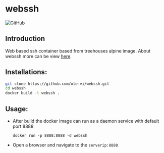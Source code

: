 # webssh
![GitHub](https://img.shields.io/github/license/ole-vi/webssh)
## Introduction
Web based ssh container based from treehouses alpine image. About webssh more can be view [here](https://pypi.org/project/webssh/).
## Installations:
```bash
git clone https://github.com/ole-vi/webssh.git
cd webssh
docker build -t webssh .
```
## Usage:
- After build the docker image can run as a daemon service with default port 8888

   ``docker run -p 8888:8888 -d webssh``
- Open a browser and navigate to the ``serverip:8888``
